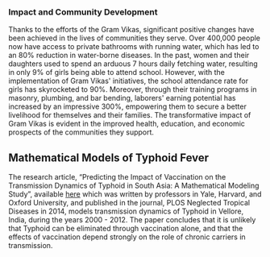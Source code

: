 ### Impact and Community Development
Thanks to the efforts of the Gram Vikas, significant positive changes have been achieved in the 
lives of communities they serve. Over 400,000 people now have access to private bathrooms with 
running water, which has led to an 80% reduction in water-borne diseases. In the past, women and 
their daughters used to spend an arduous 7 hours daily fetching water, resulting in only 9% of girls
being able to attend school. However, with the implementation of Gram Vikas' initiatives, the school
attendance rate for girls has skyrocketed to 90%. Moreover, through their training programs in 
masonry, plumbing, and bar bending, laborers' earning potential has increased by an impressive 300%,
empowering them to secure a better livelihood for themselves and their families. The transformative 
impact of Gram Vikas is evident in the improved health, education, and economic prospects of the 
communities they support.

## Mathematical Models of Typhoid Fever
The research article, “Predicting the Impact of Vaccination on the Transmission Dynamics of Typhoid
in South Asia: A Mathematical Modeling Study”, available 
[here](https://doi.org/10.1371/journal.pntd.0002642) which was written by professors in 
Yale, Harvard, and Oxford University, and published in the journal, PLOS Neglected Tropical Diseases
in 2014, models transmission dynamics of Typhoid in Vellore, India, during the years 2000 - 2012.
The paper concludes that it is unlikely that Typhoid can be eliminated through vaccination alone, 
and that the effects of vaccination depend strongly on the role of chronic carriers in transmission.
